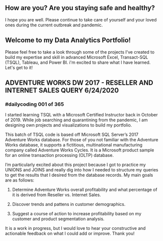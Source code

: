 ## How are you? Are you staying safe and healthy? 
I hope you are well. Please continue to take care of yourself and your loved ones during the current outbreak and pandemic. 

## Welcome to my Data Analytics Portfolio! 
Please feel free to take a look through some of the projects I've created to build my expertise and skill in advanced Microsoft Excel, Transact-SQL (TSQL), Tableau, and Power BI. i'm excited to share what I have learned. Let's get to it! 

 
## ADVENTURE WORKS DW 2017 - RESELLER AND INTERNET SALES QUERY                                                                                                    6/24/2020

### #dailycoding 001 of 365

I started learning TSQL with a Microsoft Certified Instructor back in October of 2019. While job searching and quarantining from the pandemic, I am designing own projects and visualizations to build my portfolio. 

This batch of TSQL code is based off Microsoft SQL Server’s 2017 Adventure Works database. For those of you not familiar with the Adventure Works database, it supports a fictitious, multinational manufacturing company called Adventure Works Cycles. It is a Microsoft product sample for an online transaction processing (OLTP) database. 

I’m particularly excited about this project because I got to practice my UNIONS and JOINS and really dig into how I needed to structure my queries to get the results that I desired from the database records. My main goals are as follows: 


  1.	Determine Adventure Works overall profitability and what percentage of it is derived from Reseller vs. Internet Sales.

  2.	Discover trends and pattens in customer demographics.  

  3.	Suggest a course of action to increase profitability based on my customer and product segmentation analysis. 


It is a work in progress, but I would love to hear your constructive and actionable feedback on what I could add or improve. Thank you! 



